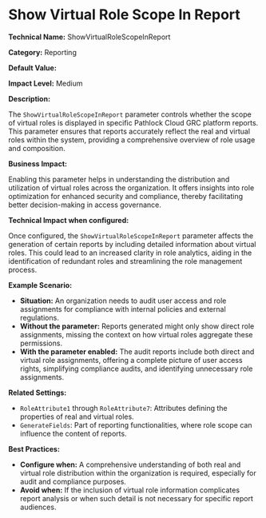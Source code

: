 # Show Virtual Role Scope In Report

**Technical Name:** ShowVirtualRoleScopeInReport

**Category:** Reporting

**Default Value:** 

**Impact Level:** Medium

**Description:**

The `ShowVirtualRoleScopeInReport` parameter controls whether the scope of virtual roles is displayed in specific Pathlock Cloud GRC platform reports. This parameter ensures that reports accurately reflect the real and virtual roles within the system, providing a comprehensive overview of role usage and composition.

**Business Impact:**

Enabling this parameter helps in understanding the distribution and utilization of virtual roles across the organization. It offers insights into role optimization for enhanced security and compliance, thereby facilitating better decision-making in access governance.

**Technical Impact when configured:**

Once configured, the `ShowVirtualRoleScopeInReport` parameter affects the generation of certain reports by including detailed information about virtual roles. This could lead to an increased clarity in role analytics, aiding in the identification of redundant roles and streamlining the role management process.

**Example Scenario:**

- **Situation:** An organization needs to audit user access and role assignments for compliance with internal policies and external regulations.
- **Without the parameter:** Reports generated might only show direct role assignments, missing the context on how virtual roles aggregate these permissions.
- **With the parameter enabled:** The audit reports include both direct and virtual role assignments, offering a complete picture of user access rights, simplifying compliance audits, and identifying unnecessary role assignments.

**Related Settings:** 

- `RoleAttribute1` through `RoleAttribute7`: Attributes defining the properties of real and virtual roles.
- `GenerateFields`: Part of reporting functionalities, where role scope can influence the content of reports.

**Best Practices:** 

- **Configure when:** A comprehensive understanding of both real and virtual role distribution within the organization is required, especially for audit and compliance purposes.
- **Avoid when:** If the inclusion of virtual role information complicates report analysis or when such detail is not necessary for specific report audiences.